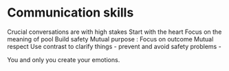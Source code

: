 # Communication skills

Crucial conversations are with high stakes
Start with the heart 
Focus on the meaning of pool
Build safety
Mutual purpose : Focus on outcome
Mutual respect
Use contrast to clarify things - prevent and avoid safety problems -

You and only you create your emotions.